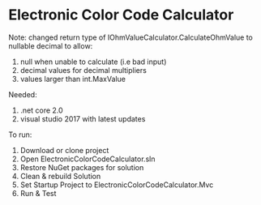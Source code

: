 # Electronic Color Code Calculator

Note:  changed return type of IOhmValueCalculator.CalculateOhmValue to nullable decimal to allow:
1) null when unable to calculate (i.e bad input)
2) decimal values for decimal multipliers
3) values larger than int.MaxValue

Needed:
1) .net core 2.0
2) visual studio 2017 with latest updates

To run:
1) Download or clone project
2) Open ElectronicColorCodeCalculator.sln
3) Restore NuGet packages for solution
4) Clean & rebuild Solution
5) Set Startup Project to ElectronicColorCodeCalculator.Mvc
6) Run & Test
